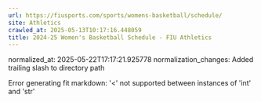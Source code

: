```yaml
---
url: https://fiusports.com/sports/womens-basketball/schedule/
site: Athletics
crawled_at: 2025-05-13T10:17:16.448059
title: 2024-25 Women's Basketball Schedule - FIU Athletics
---
```

normalized_at: 2025-05-22T17:17:21.925778
normalization_changes: Added trailing slash to directory path

Error generating fit markdown: '<' not supported between instances of 'int' and 'str'